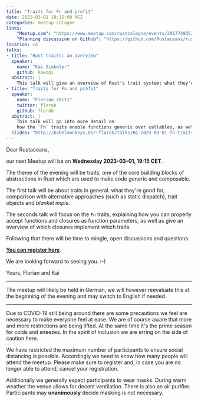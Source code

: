 ```yaml
---
title: "Traits for Fn and profit"
date: 2023-03-01 19:15:00 MEZ
categories: meetup cologne
links:
    "Meetup.com": "https://www.meetup.com/rustcologne/events/291774935/"
    "Planning discussion on Github": "https://github.com/Rustaceans/rust-cologne/issues/103"
location: c4
talks:
- title: "Rust traits: an overview"
  speaker:
    name: "Kai Giebeler"
    github: kawogi
  abstract: |
    This talk will give an overview of Rust's trait system: what they're good for, comparison with alternative approaches (such as static dispatch), trait objects and _blanket impls_.
- title: "Traits for Fn and profit"
  speaker:
    name: "Florian Zeitz"
    twitter: florob
    github: florob
  abstract: |
    This talk will go into more detail on
    how the `Fn` traits enable functions generic over callables, as well as other common use-cases.
  slides: "http://babelmonkeys.de/~florob/talks/RC-2023-03-01-fn-traits.pdf"
---
```

Dear Rustaceans,

our next Meetup will be on **Wednesday 2023-03-01, 19:15 CET**.

The theme of the evening will be traits, one of the core building blocks of abstractions in Rust which are used to make code generic and composable.

The first talk will be about traits in general: what they're good for, comparison with alternative approaches (such as static dispatch), trait objects and _blanket impls_.

The seconds talk will focus on the `Fn` traits, explaining how you can properly accept functions and
closures as function parameters, as well as give an overview of which closures implement which traits.

Following that there will be time to mingle, open discussions and questions.

**[You can register here](https://www.meetup.com/rustcologne/events/291774935/)**.

We are looking forward to seeing you. :-)

Yours,
Florian and Kai

---

The meetup will likely be held in German, we will however reevaluate this at the beginning of the evening and may switch to English if needed.

---

Due to COVID-19 still being around there are some precautions we feel are necessary to make
everyone feel at ease. We are of course aware that more and more restrictions are being lifted.
At the same time it's the prime season for colds and sneezes. In the spirit of inclusion we are
erring on the side of caution here.

We have restricted the maximum number of participants to ensure social distancing is possible.
Accordingly we need to know how many people will attend the meetup.
Please make sure to register and, in case you are no longer able to attend, cancel your registration.

Additionally we generally expect participants to wear masks. During warm weather the venue allows
for decent ventilation. There is also an air purifier. Participants may **unanimously** decide
masking is not necessary.
